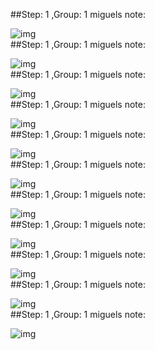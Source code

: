 ##Step: 1 ,Group: 1
miguels note:

![img](wellPlate1.png)
<br/>
##Step: 1 ,Group: 1
miguels note:

![img](wellPlate1.png)
<br/>
##Step: 1 ,Group: 1
miguels note:

![img](wellPlate1.png)
<br/>
##Step: 1 ,Group: 1
miguels note:

![img](wellPlate1.png)
<br/>
##Step: 1 ,Group: 1
miguels note:

![img](wellPlate1.png)
<br/>
##Step: 1 ,Group: 1
miguels note:

![img](wellPlate1.png)
<br/>
##Step: 1 ,Group: 1
miguels note:

![img](wellPlate1.png)
<br/>
##Step: 1 ,Group: 1
miguels note:

![img](wellPlate1.png)
<br/>
##Step: 1 ,Group: 1
miguels note:

![img](wellPlate1.png)
<br/>
##Step: 1 ,Group: 1
miguels note:

![img](wellPlate1.png)
<br/>
##Step: 1 ,Group: 1
miguels note:

![img](wellPlate1.png)
<br/>
